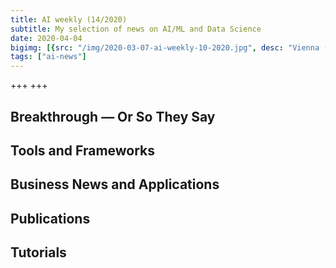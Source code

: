 ```yaml
---
title: AI weekly (14/2020)
subtitle: My selection of news on AI/ML and Data Science
date: 2020-04-04
bigimg: [{src: "/img/2020-03-07-ai-weekly-10-2020.jpg", desc: "Vienna (2018)"}]
tags: ["ai-news"]
---
```



+++   +++


 
<!--more-->



## Breakthrough &mdash; Or So They Say

 
 


## Tools and Frameworks


 



## Business News and Applications





## Publications
 




## Tutorials
 
